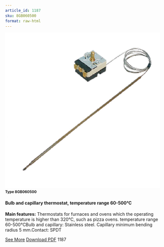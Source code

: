 ```yaml
---
article_id: 1187
sku: 8GB060500
format: raw-html
---
```

 <!-- <span class="tag-top">New</span> -->
 <img src="../new-images/8GB060500.jpg" class="card-imgs mb-2">
 <small class="text-grey mb-2"><b>Type 8GB060500</b> </small>
 <h4>Bulb and capillary thermostat, temperature range 60-500&#xB0;C</h4>
 <p><b>Main features:</b> Thermostats for furnaces and ovens which the operating temperature is higher than 320&#xB0;C, such as pizza ovens. temperature range 60-500&#xB0;CBulb and capillary: Stainless steel. Capillary minimum bending radius 5 mm.Contact: SPDT</p>
 <div class="btns">
 <a href="8gb060500.html" class="btn-red">See More</a>
 <a href="pdf/8GB060500-EN-20150717.pdf" target="_blank" class="btn-red">Download PDF</a>
 <!-- <a href="javascript:void(0);" class="access-link"> Access full catalogue <i class="fa fa-external-link" aria-hidden="true"></i> </a> -->
 <span class="number-btn">1187</span>
 </div>
 